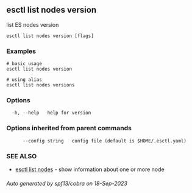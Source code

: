 ## esctl list nodes version

list ES nodes version

```
esctl list nodes version [flags]
```

### Examples

```
# basic usage
esctl list nodes version

# using alias
esctl list nodes versions

```

### Options

```
  -h, --help   help for version
```

### Options inherited from parent commands

```
      --config string   config file (default is $HOME/.esctl.yaml)
```

### SEE ALSO

* [esctl list nodes](esctl_list_nodes.md)	 - show information about one or more node

###### Auto generated by spf13/cobra on 18-Sep-2023
